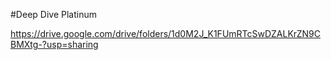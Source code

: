 #Deep Dive Platinum

https://drive.google.com/drive/folders/1d0M2J_K1FUmRTcSwDZALKrZN9CBMXtg-?usp=sharing
